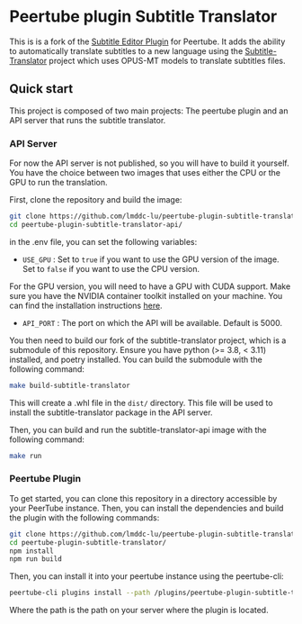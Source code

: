 # Peertube plugin Subtitle Translator


This is is a fork of the [Subtitle Editor Plugin](https://codeberg.org/herover/peertube-plugin-subtitle-editor/) for Peertube. It adds the ability to automatically translate subtitles to a new language using the [Subtitle-Translator](https://github.com/tdhm/subtitles-translator/) project which uses OPUS-MT models to translate subtitles files.

## Quick start

This project is composed of two main projects: The peertube plugin and an API server that runs the subtitle translator. 

### API Server

For now the API server is not published, so you will have to build it yourself. You have the choice between two images that uses either the CPU or the GPU to run the translation. 

First, clone the repository and build the image:

```bash
git clone https://github.com/lmddc-lu/peertube-plugin-subtitle-translator-api.git --recurse-submodules
cd peertube-plugin-subtitle-translator-api/
```

in the .env file, you can set the following variables:

- `USE_GPU` : Set to `true` if you want to use the GPU version of the image. Set to `false` if you want to use the CPU version.

For the GPU version, you will need to have a GPU with CUDA support.
Make sure you have the NVIDIA container toolkit installed on your machine. You can find the installation instructions [here](https://docs.nvidia.com/datacenter/cloud-native/container-toolkit/install-guide.html).

- `API_PORT` : The port on which the API will be available. Default is 5000.

You then need to build our fork of the subtitle-translator project, which is a submodule of this repository.
Ensure you have python (>= 3.8, < 3.11) installed, and poetry installed.
You can build the submodule with the following command:
```bash
make build-subtitle-translator
```

This will create a .whl file in the `dist/` directory. This file will be used to install the subtitle-translator package in the API server.


Then, you can build and run the subtitle-translator-api image with the following command:

```bash
make run
```

### Peertube Plugin

To get started, you can clone this repository in a directory accessible by your PeerTube instance. Then, you can install the dependencies and build the plugin with the following commands:

```bash
git clone https://github.com/lmddc-lu/peertube-plugin-subtitle-translator.git
cd peertube-plugin-subtitle-translator/
npm install
npm run build
```

Then, you can install it into your peertube instance using the peertube-cli:

```bash
peertube-cli plugins install --path /plugins/peertube-plugin-subtitle-translator
```

Where the path is the path on your server where the plugin is located.

